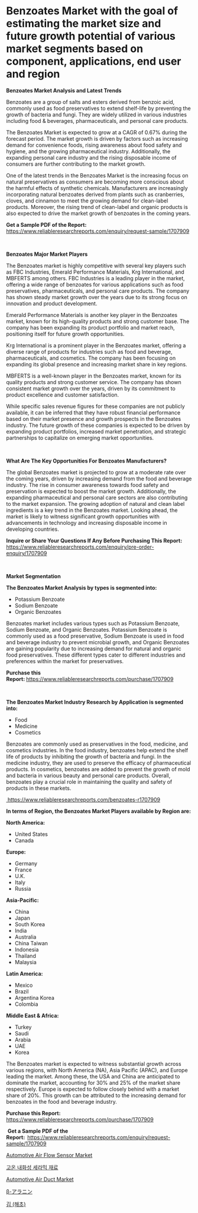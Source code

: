 <p><h1>Benzoates Market with the goal of estimating the market size and future growth potential of various market segments based on component, applications, end user and region</h1></p><p><strong>Benzoates Market Analysis and Latest Trends</strong></p>
<p><p>Benzoates are a group of salts and esters derived from benzoic acid, commonly used as food preservatives to extend shelf-life by preventing the growth of bacteria and fungi. They are widely utilized in various industries including food & beverages, pharmaceuticals, and personal care products.</p><p>The Benzoates Market is expected to grow at a CAGR of 0.67% during the forecast period. The market growth is driven by factors such as increasing demand for convenience foods, rising awareness about food safety and hygiene, and the growing pharmaceutical industry. Additionally, the expanding personal care industry and the rising disposable income of consumers are further contributing to the market growth.</p><p>One of the latest trends in the Benzoates Market is the increasing focus on natural preservatives as consumers are becoming more conscious about the harmful effects of synthetic chemicals. Manufacturers are increasingly incorporating natural benzoates derived from plants such as cranberries, cloves, and cinnamon to meet the growing demand for clean-label products. Moreover, the rising trend of clean-label and organic products is also expected to drive the market growth of benzoates in the coming years.</p></p>
<p><strong>Get a Sample PDF of the Report:&nbsp;</strong> <a href="https://www.reliableresearchreports.com/enquiry/request-sample/1707909">https://www.reliableresearchreports.com/enquiry/request-sample/1707909</a></p>
<p>&nbsp;</p>
<p><strong>Benzoates Major Market Players</strong></p>
<p><p>The Benzoates market is highly competitive with several key players such as FBC Industries, Emerald Performance Materials, Krg International, and MBFERTS among others. FBC Industries is a leading player in the market, offering a wide range of benzoates for various applications such as food preservatives, pharmaceuticals, and personal care products. The company has shown steady market growth over the years due to its strong focus on innovation and product development. </p><p>Emerald Performance Materials is another key player in the Benzoates market, known for its high-quality products and strong customer base. The company has been expanding its product portfolio and market reach, positioning itself for future growth opportunities. </p><p>Krg International is a prominent player in the Benzoates market, offering a diverse range of products for industries such as food and beverage, pharmaceuticals, and cosmetics. The company has been focusing on expanding its global presence and increasing market share in key regions.</p><p>MBFERTS is a well-known player in the Benzoates market, known for its quality products and strong customer service. The company has shown consistent market growth over the years, driven by its commitment to product excellence and customer satisfaction.</p><p>While specific sales revenue figures for these companies are not publicly available, it can be inferred that they have robust financial performance based on their market presence and growth prospects in the Benzoates industry. The future growth of these companies is expected to be driven by expanding product portfolios, increased market penetration, and strategic partnerships to capitalize on emerging market opportunities.</p></p>
<p>&nbsp;</p>
<p><strong>What Are The Key Opportunities For Benzoates Manufacturers?</strong></p>
<p><p>The global Benzoates market is projected to grow at a moderate rate over the coming years, driven by increasing demand from the food and beverage industry. The rise in consumer awareness towards food safety and preservation is expected to boost the market growth. Additionally, the expanding pharmaceutical and personal care sectors are also contributing to the market expansion. The growing adoption of natural and clean label ingredients is a key trend in the Benzoates market. Looking ahead, the market is likely to witness significant growth opportunities with advancements in technology and increasing disposable income in developing countries.</p></p>
<p><strong>Inquire or Share Your Questions If Any Before Purchasing This Report:</strong> <a href="https://www.reliableresearchreports.com/enquiry/pre-order-enquiry/1707909">https://www.reliableresearchreports.com/enquiry/pre-order-enquiry/1707909</a></p>
<p>&nbsp;</p>
<p><strong>Market Segmentation</strong></p>
<p><strong>The Benzoates Market Analysis by types is segmented into:</strong></p>
<p><ul><li>Potassium Benzoate</li><li>Sodium Benzoate</li><li>Organic Benzoates</li></ul></p>
<p><p>Benzoates market includes various types such as Potassium Benzoate, Sodium Benzoate, and Organic Benzoates. Potassium Benzoate is commonly used as a food preservative, Sodium Benzoate is used in food and beverage industry to prevent microbial growth, and Organic Benzoates are gaining popularity due to increasing demand for natural and organic food preservatives. These different types cater to different industries and preferences within the market for preservatives.</p></p>
<p><strong>Purchase this Report:&nbsp;</strong><a href="https://www.reliableresearchreports.com/purchase/1707909">https://www.reliableresearchreports.com/purchase/1707909</a></p>
<p>&nbsp;</p>
<p><strong>The Benzoates Market Industry Research by Application is segmented into:</strong></p>
<p><ul><li>Food</li><li>Medicine</li><li>Cosmetics</li></ul></p>
<p><p>Benzoates are commonly used as preservatives in the food, medicine, and cosmetics industries. In the food industry, benzoates help extend the shelf life of products by inhibiting the growth of bacteria and fungi. In the medicine industry, they are used to preserve the efficacy of pharmaceutical products. In cosmetics, benzoates are added to prevent the growth of mold and bacteria in various beauty and personal care products. Overall, benzoates play a crucial role in maintaining the quality and safety of products in these markets.</p></p>
<p><a href="https://www.reliableresearchreports.com/benzoates-r1707909">&nbsp;https://www.reliableresearchreports.com/benzoates-r1707909</a></p>
<p><strong>In terms of Region, the Benzoates Market Players available by Region are:</strong></p>
<p>
    <p> <strong> North America: </strong>
        <ul>
            <li>United States</li>
            <li>Canada</li>
        </ul>
        </p> 
    <p> <strong> Europe: </strong>
        <ul>
            <li>Germany</li>
            <li>France</li>
            <li>U.K.</li>
            <li>Italy</li>
            <li>Russia</li>
        </ul>
        </p> 
    <p> <strong> Asia-Pacific: </strong>
        <ul>
            <li>China</li>
            <li>Japan</li>
            <li>South Korea</li>
            <li>India</li>
            <li>Australia</li>
            <li>China Taiwan</li>
            <li>Indonesia</li>
            <li>Thailand</li>
            <li>Malaysia</li>
        </ul>
        </p> 
    <p> <strong> Latin America: </strong>
        <ul>
            <li>Mexico</li>
            <li>Brazil</li>
            <li>Argentina Korea</li>
            <li>Colombia</li>
        </ul>
        </p> 
    <p> <strong> Middle East & Africa: </strong>
        <ul>
            <li>Turkey</li>
            <li>Saudi</li>
            <li>Arabia</li>
            <li>UAE</li>
            <li>Korea</li>
        </ul>
    </p>
    </p>
<p><p>The Benzoates market is expected to witness substantial growth across various regions, with North America (NA), Asia Pacific (APAC), and Europe leading the market. Among these, the USA and China are anticipated to dominate the market, accounting for 30% and 25% of the market share respectively. Europe is expected to follow closely behind with a market share of 20%. This growth can be attributed to the increasing demand for benzoates in the food and beverage industry.</p></p>
<p><strong>Purchase this Report: </strong><a href="https://www.reliableresearchreports.com/purchase/1707909">https://www.reliableresearchreports.com/purchase/1707909</a></p>
<p>&nbsp;<strong>Get a Sample PDF of the Report:&nbsp;&nbsp;</strong><a href="https://www.reliableresearchreports.com/enquiry/request-sample/1707909">https://www.reliableresearchreports.com/enquiry/request-sample/1707909</a></p>
<p><strong></strong></p>
<p><p><a href="https://github.com/janetchuadff364/Market-Research-Report-List-1/blob/main/automotive-air-flow-sensor-market.md">Automotive Air Flow Sensor Market</a></p><p><a href="https://github.com/rifqimuhammad018/Market-Research-Report-List-1/blob/main/4220763116194.md">고온 내화성 세라믹 재료</a></p><p><a href="https://github.com/amirvaghari/Market-Research-Report-List-1/blob/main/automotive-air-duct-market.md">Automotive Air Duct Market</a></p><p><a href="https://github.com/DeonBoer2023/Market-Research-Report-List-1/blob/main/7588860128771.md">β-アラニン</a></p><p><a href="https://github.com/kvbohdfy111/Market-Research-Report-List-1/blob/main/4805454116193.md">김 (해초)</a></p></p>